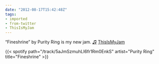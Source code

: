 ```yaml
---
date: "2012-08-17T15:42:48Z"
tags:
- imported
- from-twitter
- ThisIsMyJam
---
```

“Fineshrine” by Purity Ring is my new jam. [♫](https://t.thisismyjam.com/jphastings/_2svwlop) [ThisIsMyJam](/tags/thisismyjam)

{{< spotify path="/track/5aJmSzmuhLI6fr1Rm0EnkS" artist="Purity Ring" title="Fineshrine" >}}
